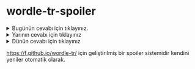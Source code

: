 # wordle-tr-spoiler

<details>
  <summary>Bugünün cevabı için tıklayınız.</summary>
  <br>
    <b> polat </b>
</details>

<details>
  <summary>Yarının cevabı için tıklayınız</summary>
  <br>
   <b> camia </b>
</details>

<details>
  <summary>Dünün cevabı için tıklayınız </summary>
  <br>
  <b> gazap </b>
</details>

https://f.github.io/wordle-tr/ için geliştirilmiş bir spoiler sistemidir kendini yeniler otomatik olarak.

